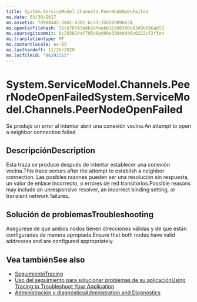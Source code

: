 ```yaml
---
title: System.ServiceModel.Channels.PeerNodeOpenFailed
ms.date: 03/30/2017
ms.assetid: fd908a42-30d1-4301-bc33-35b503896634
ms.openlocfilehash: 56cb70743a0b2dfeebb18380300c63d9b506a053
ms.sourcegitcommit: bc293b14af795e0e999e3304dd40c0222cf2ffe4
ms.translationtype: MT
ms.contentlocale: es-ES
ms.lasthandoff: 11/26/2020
ms.locfileid: "96292355"
---
```

# <a name="systemservicemodelchannelspeernodeopenfailed"></a><span data-ttu-id="bcc98-102">System.ServiceModel.Channels.PeerNodeOpenFailed</span><span class="sxs-lookup"><span data-stu-id="bcc98-102">System.ServiceModel.Channels.PeerNodeOpenFailed</span></span>

<span data-ttu-id="bcc98-103">Se produjo un error al intentar abrir una conexión vecina.</span><span class="sxs-lookup"><span data-stu-id="bcc98-103">An attempt to open a neighbor connection failed.</span></span>  
  
## <a name="description"></a><span data-ttu-id="bcc98-104">Descripción</span><span class="sxs-lookup"><span data-stu-id="bcc98-104">Description</span></span>  

 <span data-ttu-id="bcc98-105">Esta traza se produce después de intentar establecer una conexión vecina.</span><span class="sxs-lookup"><span data-stu-id="bcc98-105">This trace occurs after the attempt to establish a neighbor connection.</span></span> <span data-ttu-id="bcc98-106">Las posibles razones pueden ser una resolución sin respuesta, un valor de enlace incorrecto, o errores de red transitorios.</span><span class="sxs-lookup"><span data-stu-id="bcc98-106">Possible reasons may include an unresponsive resolver, an incorrect binding setting, or transient network failures.</span></span>  
  
## <a name="troubleshooting"></a><span data-ttu-id="bcc98-107">Solución de problemas</span><span class="sxs-lookup"><span data-stu-id="bcc98-107">Troubleshooting</span></span>  

 <span data-ttu-id="bcc98-108">Asegúrese de que ambos nodos tienen direcciones válidas y de que están configuradas de manera apropiada.</span><span class="sxs-lookup"><span data-stu-id="bcc98-108">Ensure that both nodes have valid addresses and are configured appropriately.</span></span>  
  
## <a name="see-also"></a><span data-ttu-id="bcc98-109">Vea también</span><span class="sxs-lookup"><span data-stu-id="bcc98-109">See also</span></span>

- [<span data-ttu-id="bcc98-110">Seguimiento</span><span class="sxs-lookup"><span data-stu-id="bcc98-110">Tracing</span></span>](index.md)
- [<span data-ttu-id="bcc98-111">Uso del seguimiento para solucionar problemas de su aplicación</span><span class="sxs-lookup"><span data-stu-id="bcc98-111">Using Tracing to Troubleshoot Your Application</span></span>](using-tracing-to-troubleshoot-your-application.md)
- [<span data-ttu-id="bcc98-112">Administración y diagnóstico</span><span class="sxs-lookup"><span data-stu-id="bcc98-112">Administration and Diagnostics</span></span>](../index.md)
